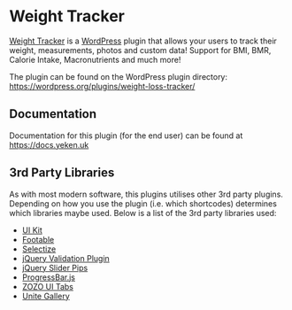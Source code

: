 # Weight Tracker

[Weight Tracker](https://wordpress.org/plugins/weight-loss-tracker/) is a [WordPress](https://wordpress.org) plugin that allows your users to track their weight, measurements, photos and custom data! Support for BMI, BMR, Calorie Intake, Macronutrients and much more!

The plugin can be found on the WordPress plugin directory: https://wordpress.org/plugins/weight-loss-tracker/

## Documentation

Documentation for this plugin (for the end user) can be found at https://docs.yeken.uk

## 3rd Party Libraries

As with most modern software, this plugins utilises other 3rd party plugins. Depending on how you use the plugin (i.e. which shortcodes) determines which libraries maybe used. Below is a list of the 3rd party libraries used:

 - [UI Kit](https://getuikit.com/)
 - [Footable](https://fooplugins.github.io/FooTable/)
 - [Selectize](https://github.com/selectize/selectize.js)
 - [jQuery Validation Plugin](https://jqueryvalidation.org/)
 - [jQuery Slider Pips](https://github.com/simeydotme/jQuery-ui-Slider-Pips)
 - [ProgressBar.js](https://kimmobrunfeldt.github.io/progressbar.js)
 - [ZOZO UI Tabs](http://www.zozoui.com)
 - [Unite Gallery](https://github.com/vvvmax/unitegallery)
